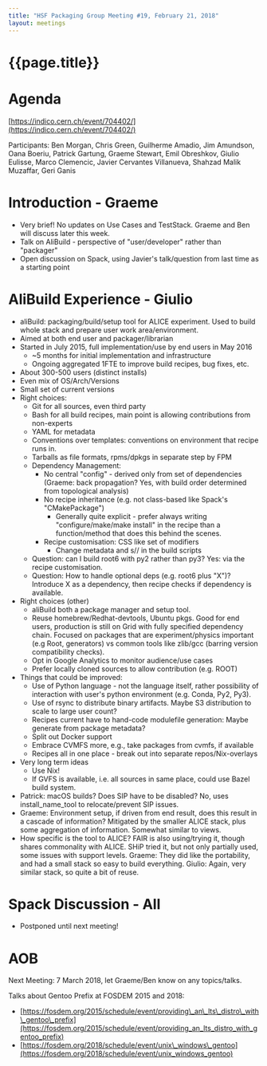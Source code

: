 ```yaml
---
title: "HSF Packaging Group Meeting #19, February 21, 2018"
layout: meetings
---
```


# {{page.title}}

Agenda
======

[https://indico.cern.ch/event/704402/](https://indico.cern.ch/event/704402/)

Participants: Ben Morgan, Chris Green, Guilherme Amadio, Jim Amundson,
Oana Boeriu, Patrick Gartung, Graeme Stewart, Emil Obreshkov, Giulio
Eulisse, Marco Clemencic, Javier Cervantes Villanueva, Shahzad Malik
Muzaffar, Geri Ganis

Introduction - Graeme
=====================

-   Very brief! No updates on Use Cases and TestStack. Graeme and Ben
    will discuss later this week.
-   Talk on AliBuild - perspective of "user/developer" rather than
    "packager"
-   Open discussion on Spack, using Javier's talk/question from last
    time as a starting point

AliBuild Experience - Giulio
============================

-   aliBuild: packaging/build/setup tool for ALICE experiment. Used to
    build whole stack and prepare user work area/environment.
-   Aimed at both end user and packager/librarian
-   Started in July 2015, full implementation/use by end users in May
    2016
    -   \~5 months for initial implementation and infrastructure
    -   Ongoing aggregated 1FTE to improve build recipes, bug fixes,
        etc.
-   About 300-500 users (distinct installs)
-   Even mix of OS/Arch/Versions
-   Small set of current versions
-   Right choices:
    -   Git for all sources, even third party
    -   Bash for all build recipes, main point is allowing contributions
        from non-experts
    -   YAML for metadata
    -   Conventions over templates: conventions on environment that
        recipe runs in.
    -   Tarballs as file formats, rpms/dpkgs in separate step by FPM
    -   Dependency Management:
        -   No central "config" - derived only from set of dependencies
            (Graeme: back propagation? Yes, with build order determined from topological analysis)
        -   No recipe inheritance (e.g. not class-based like Spack's
            "CMakePackage")
            -   Generally quite explicit - prefer always writing
                "configure/make/make install" in the recipe than a
                function/method that does this behind the scenes.
        -   Recipe customisation: CSS like set of modifiers
            -   Change metadata and s// in the build scripts
    -   Question: can I build root6 with py2 rather than py3? Yes: via
        the recipe customisation.
    -   Question: How to handle optional deps (e.g. root6 plus "X")?
        Introduce X as a dependency, then recipe checks if dependency
        is available.
-   Right choices (other)
    -   aliBuild both a package manager and setup tool.
    -   Reuse homebrew/Redhat-devtools, Ubuntu pkgs. Good for end users,
        production is still on Grid with fully specified dependency
        chain. Focused on packages that are experiment/physics
        important (e.g Root, generators) vs common tools like zlib/gcc
        (barring version compatibility checks).
    -   Opt in Google Analytics to monitor audience/use cases
    -   Prefer locally cloned sources to allow contribution (e.g. ROOT)
-   Things that could be improved:
    -   Use of Python language - not the language itself, rather
        possibility of interaction with user's python environment
        (e.g. Conda, Py2, Py3).
    -   Use of rsync to distribute binary artifacts. Maybe S3
        distribution to scale to large user count?
    -   Recipes current have to hand-code modulefile generation: Maybe
        generate from package metadata?
    -   Split out Docker support
    -   Embrace CVMFS more, e.g., take packages from cvmfs, if available
    -   Recipes all in one place - break out into separate
        repos/Nix-overlays
-   Very long term ideas
    -   Use Nix!
    -   If GVFS is available, i.e. all sources in same place, could use
        Bazel build system.
-   Patrick: macOS builds? Does SIP have to be disabled? No, uses
    install\_name\_tool to relocate/prevent SIP issues.
-   Graeme: Environment setup, if driven from end result, does this
    result in a cascade of information? Mitigated by the smaller ALICE
    stack, plus some aggregation of information. Somewhat similar to
    views.
-   How specific is the tool to ALICE? FAIR is also using/trying it,
    though shares commonality with ALICE. SHiP tried it, but not only
    partially used, some issues with support levels. Graeme: They did
    like the portability, and had a small stack so easy to build
    everything. Giulio: Again, very similar stack, so quite a bit of
    reuse.

Spack Discussion - All
======================
-   Postponed until next meeting!

AOB
===
Next Meeting: 7 March 2018, let Graeme/Ben know on any topics/talks.

Talks about Gentoo Prefix at FOSDEM 2015 and 2018:
* [https://fosdem.org/2015/schedule/event/providing\_an\_lts\_distro\_with\_gentoo\_prefix](https://fosdem.org/2015/schedule/event/providing_an_lts_distro_with_gentoo_prefix)
* [https://fosdem.org/2018/schedule/event/unix\_windows\_gentoo](https://fosdem.org/2018/schedule/event/unix_windows_gentoo)

